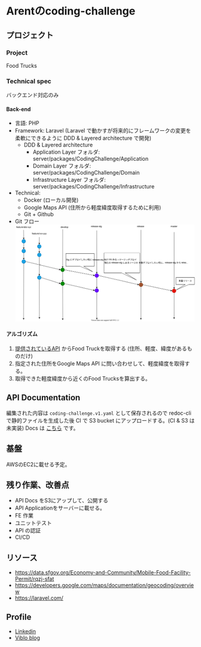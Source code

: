 # Arentのcoding-challenge

## プロジェクト
### Project

Food Trucks
### Technical spec
バックエンド対応のみ

#### Back-end

- 言語: PHP
- Framework: Laravel (Laravel で動かすが将来的にフレームワークの変更を柔軟にできるように DDD & Layered architecture で開発)
  - DDD & Layered architecture
    - Application Layer フォルダ: server/packages/CodingChallenge/Application
    - Domain Layer フォルダ: server/packages/CodingChallenge/Domain
    - Infrastructure Layer フォルダ: server/packages/CodingChallenge/Infrastructure
- Technical:
  - Docker (ローカル開発)
  - Google Maps API (住所から軽度緯度取得するために利用)
  - Git + Github
- Git フロー
![Git フロー](docs/images/git-flow.drawio.svg)

#### アルゴリズム
1. [提供されているAPI](https://data.sfgov.org/Economy-and-Community/Mobile-Food-Facility-Permit/rqzj-sfat) からFood Truckを取得する (住所、軽度、緯度があるものだけ)
2. 指定された住所をGoogle Maps API に問い合わせして、軽度緯度を取得する。
3. 取得できた軽度緯度から近くのFood Trucksを算出する。

## API Documentation

編集された内容は `coding-challenge.v1.yaml` として保存されるので redoc-cli で静的ファイルを生成した後 CI で S3 bucket にアップロードする。(CI & S3 は未実装)
Docs は [こちら](docs/README.md) です。

## 基盤
AWSのEC2に載せる予定。

## 残り作業、改善点
- API Docs をS3にアップして、公開する
- API Applicationをサーバーに載せる。
- FE 作業
- ユニットテスト
- API の認証
- CI/CD

## リソース
- https://data.sfgov.org/Economy-and-Community/Mobile-Food-Facility-Permit/rqzj-sfat
- https://developers.google.com/maps/documentation/geocoding/overview
- https://laravel.com/

## Profile
- [Linkedin](https://www.linkedin.com/in/duc-nguyen-huu-84193213a)
- [Viblo blog](https://viblo.asia/u/ducxomme)
